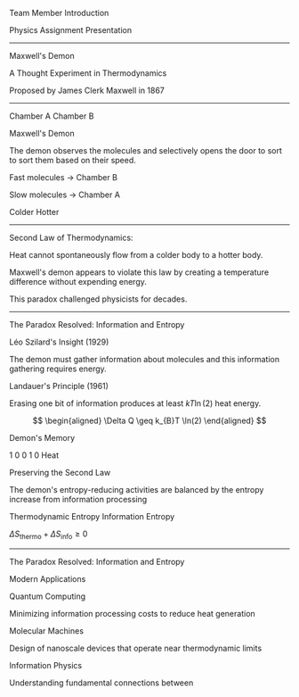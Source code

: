 Team Member Introduction

Physics Assignment Presentation

---

Maxwell's Demon

A Thought Experiment in Thermodynamics

Proposed by James Clerk Maxwell in 1867

---

Chamber A       Chamber B

Maxwell's Demon

The demon observes the molecules and selectively opens the door to sort to sort them based on their speed.

Fast molecules $\to$ Chamber B

Slow molecules $\to$ Chamber A

Colder Hotter

---

Second Law of Thermodynamics:

Heat cannot spontaneously flow from a colder body to a hotter body.

Maxwell's demon appears to violate this law by creating a temperature difference without expending energy.

This paradox challenged physicists for decades.

---

The Paradox Resolved: Information and Entropy

Léo Szilard's Insight (1929)

The demon must gather information about molecules and this information gathering requires energy.

Landauer's Principle (1961)

Erasing one bit of information produces at least $kT\ln (2)$ heat energy.

$$
\begin{aligned}
\Delta Q \geq k_{B}T \ln(2)
\end{aligned}
$$

Demon's Memory

1 0 0 1 0 Heat

Preserving the Second Law

The demon's entropy-reducing activities are balanced by the entropy increase from information processing 

Thermodynamic Entropy      Information Entropy

$\Delta S_{\text{thermo}}+\Delta S_{\text{info}}\geq 0$

---

The Paradox Resolved: Information and Entropy

Modern Applications

Quantum Computing

Minimizing information processing costs to reduce heat generation

Molecular Machines

Design of nanoscale devices that operate near thermodynamic limits

Information Physics

Understanding fundamental connections between